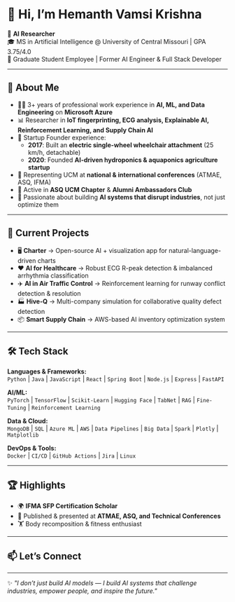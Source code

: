 # 👋 Hi, I’m Hemanth Vamsi Krishna  

🚀 **AI Researcher**  
🎓 MS in Artificial Intelligence @ University of Central Missouri | GPA 3.75/4.0  
💼 Graduate Student Employee | Former AI Engineer & Full Stack Developer  

---

## 🌟 About Me
- 🧑‍💻 3+ years of professional work experience in **AI, ML, and Data Engineering** on **Microsoft Azure**  
- 📊 Researcher in **IoT fingerprinting, ECG analysis, Explainable AI, Reinforcement Learning, and Supply Chain AI**  
- 🏢 Startup Founder experience:  
  - **2017**: Built an **electric single-wheel wheelchair attachment** (25 km/h, detachable)  
  - **2020**: Founded **AI-driven hydroponics & aquaponics agriculture startup**  
- 📖 Representing UCM at **national & international conferences** (ATMAE, ASQ, IFMA)  
- 🌱 Active in **ASQ UCM Chapter** & **Alumni Ambassadors Club**  
- 🔭 Passionate about building **AI systems that disrupt industries**, not just optimize them  

---

## 🔬 Current Projects
- 🖥️ **Charter** → Open-source AI + visualization app for natural-language-driven charts  
- ❤️ **AI for Healthcare** → Robust ECG R-peak detection & imbalanced arrhythmia classification  
- ✈️ **AI in Air Traffic Control** → Reinforcement learning for runway conflict detection & resolution  
- 🏭 **Hive-Q** → Multi-company simulation for collaborative quality defect detection  
- 📦 **Smart Supply Chain** → AWS-based AI inventory optimization system  

---

## 🛠️ Tech Stack
**Languages & Frameworks:**  
`Python` | `Java` | `JavaScript` | `React` | `Spring Boot` | `Node.js` | `Express` | `FastAPI`  

**AI/ML:**  
`PyTorch` | `TensorFlow` | `Scikit-Learn` | `Hugging Face` | `TabNet` | `RAG` | `Fine-Tuning` | `Reinforcement Learning`  

**Data & Cloud:**  
`MongoDB` | `SQL` | `Azure ML` | `AWS` | `Data Pipelines` | `Big Data` | `Spark` | `Plotly` | `Matplotlib`  

**DevOps & Tools:**  
`Docker` | `CI/CD` | `GitHub Actions` | `Jira` | `Linux`  

---

## 🏆 Highlights
- 🌍 **IFMA SFP Certification Scholar**  
- 📝 Published & presented at **ATMAE, ASQ, and Technical Conferences**
- 🏋️ Body recomposition & fitness enthusiast

---
## 📫 Let’s Connect
---

✨ _"I don’t just build AI models — I build AI systems that challenge industries, empower people, and inspire the future."_  
